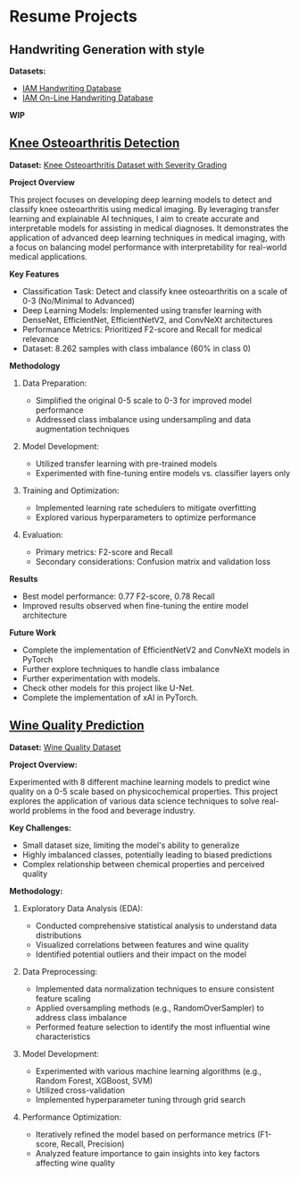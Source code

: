 # Resume Projects

## Handwriting Generation with style

**Datasets:**
- [IAM Handwriting Database](https://fki.tic.heia-fr.ch/databases/iam-handwriting-database)
- [IAM On-Line Handwriting Database](https://fki.tic.heia-fr.ch/databases/iam-on-line-handwriting-database)

**WIP**

## [Knee Osteoarthritis Detection](./Detection%20of%20knee%20osteoroporosis%20with%20xAI/)

**Dataset:** [Knee Osteoarthritis Dataset with Severity Grading](https://www.kaggle.com/datasets/shashwatwork/knee-osteoarthritis-dataset-with-severity)

**Project Overview**

This project focuses on developing deep learning models to detect and classify knee osteoarthritis using medical imaging. By leveraging transfer learning and explainable AI techniques, I aim to create accurate and interpretable models for assisting in medical diagnoses. It demonstrates the application of advanced deep learning techniques in medical imaging, with a focus on balancing model performance with interpretability for real-world medical applications.

**Key Features**

- Classification Task: Detect and classify knee osteoarthritis on a scale of 0-3 (No/Minimal to Advanced)
- Deep Learning Models: Implemented using transfer learning with DenseNet, EfficientNet, EfficientNetV2, and ConvNeXt architectures
- Performance Metrics: Prioritized F2-score and Recall for medical relevance
- Dataset: 8.262 samples with class imbalance (60% in class 0)

**Methodology**

1. Data Preparation:
   - Simplified the original 0-5 scale to 0-3 for improved model performance
   - Addressed class imbalance using undersampling and data augmentation techniques

2. Model Development:
   - Utilized transfer learning with pre-trained models
   - Experimented with fine-tuning entire models vs. classifier layers only

3. Training and Optimization:
   - Implemented learning rate schedulers to mitigate overfitting
   - Explored various hyperparameters to optimize performance

4. Evaluation:
   - Primary metrics: F2-score and Recall
   - Secondary considerations: Confusion matrix and validation loss

**Results**

- Best model performance: 0.77 F2-score, 0.78 Recall
- Improved results observed when fine-tuning the entire model architecture

**Future Work**

- Complete the implementation of EfficientNetV2 and ConvNeXt models in PyTorch
- Further explore techniques to handle class imbalance
- Further experimentation with models.
- Check other models for this project like U-Net.
- Complete the implementation of xAI in PyTorch.

## [Wine Quality Prediction](./Wine%20Quality%20Prediction/)

**Dataset:** [Wine Quality Dataset](https://www.kaggle.com/datasets/yasserh/wine-quality-dataset/data)

**Project Overview:**

Experimented with 8 different machine learning models to predict wine quality on a 0-5 scale based on physicochemical properties. This project explores the application of various data science techniques to solve real-world problems in the food and beverage industry.

**Key Challenges:**

- Small dataset size, limiting the model's ability to generalize
- Highly imbalanced classes, potentially leading to biased predictions
- Complex relationship between chemical properties and perceived quality
  
**Methodology:**

1. Exploratory Data Analysis (EDA):

   - Conducted comprehensive statistical analysis to understand data distributions
   - Visualized correlations between features and wine quality
   - Identified potential outliers and their impact on the model

2. Data Preprocessing:
   - Implemented data normalization techniques to ensure consistent feature scaling
   - Applied oversampling methods (e.g., RandomOverSampler) to address class imbalance
   - Performed feature selection to identify the most influential wine characteristics

3. Model Development:

   - Experimented with various machine learning algorithms (e.g., Random Forest, XGBoost, SVM)
   - Utilized cross-validation
   - Implemented hyperparameter tuning through grid search

4. Performance Optimization:

   - Iteratively refined the model based on performance metrics (F1-score, Recall, Precision)
   - Analyzed feature importance to gain insights into key factors affecting wine quality
